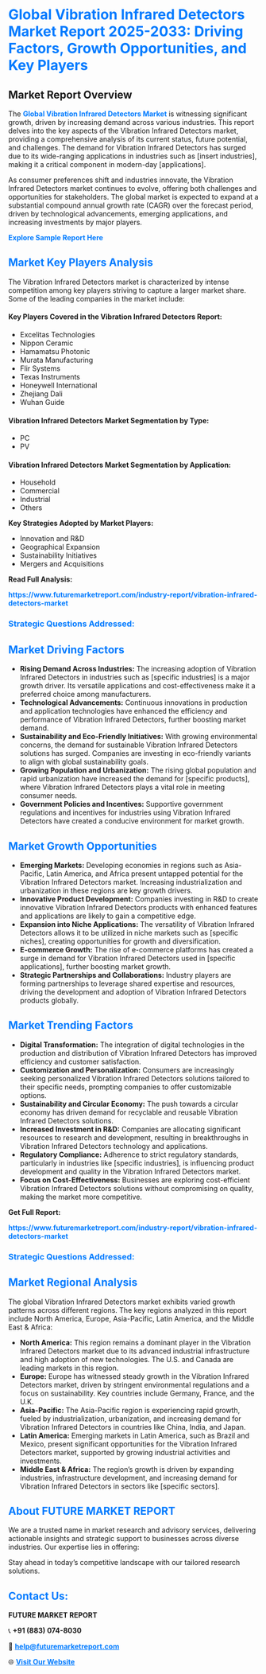 <h1 style="color: #007BFF;">Global Vibration Infrared Detectors Market Report 2025-2033: Driving Factors, Growth Opportunities, and Key Players</h1>

<section id="overview">
<h2>Market Report Overview</h2>
<p>The <a href="https://www.futuremarketreport.com/industry-report/vibration-infrared-detectors-market" style="color: #007BFF; text-decoration: none;"><strong>Global Vibration Infrared Detectors Market</strong></a> is witnessing significant growth, driven by increasing demand across various industries. This report delves into the key aspects of the Vibration Infrared Detectors market, providing a comprehensive analysis of its current status, future potential, and challenges. The demand for Vibration Infrared Detectors has surged due to its wide-ranging applications in industries such as [insert industries], making it a critical component in modern-day [applications].</p>
<p>As consumer preferences shift and industries innovate, the Vibration Infrared Detectors market continues to evolve, offering both challenges and opportunities for stakeholders. The global market is expected to expand at a substantial compound annual growth rate (CAGR) over the forecast period, driven by technological advancements, emerging applications, and increasing investments by major players.</p>
</section>

<section id="overview">
<p><a href="https://www.futuremarketreport.com/request-sample/reportId=86439" style="color: #007BFF; text-decoration: none;"><strong>Explore Sample Report Here</strong></a></p>
</section>

<section id="key-players">
<h2 style="color: #007BFF;">Market Key Players Analysis</h2>
<p>The Vibration Infrared Detectors market is characterized by intense competition among key players striving to capture a larger market share. Some of the leading companies in the market include:</p>
<h4>Key Players Covered in the Vibration Infrared Detectors Report:</h4>
<ul><li>Excelitas Technologies</li><li>Nippon Ceramic</li><li>Hamamatsu Photonic</li><li>Murata Manufacturing</li><li>Flir Systems</li><li>Texas Instruments</li><li>Honeywell International</li><li>Zhejiang Dali</li><li>Wuhan Guide</li></ul>
<h4>Vibration Infrared Detectors Market Segmentation by Type:</h4>
<ul><li>PC</li><li>PV</li></ul>

<h4>Vibration Infrared Detectors Market Segmentation by Application:</h4>
<ul><li>Household</li><li>Commercial</li><li>Industrial</li><li>Others</li></ul>
<p><strong>Key Strategies Adopted by Market Players:</strong></p>
<ul>
<li>Innovation and R&D</li>
<li>Geographical Expansion</li>
<li>Sustainability Initiatives</li>
<li>Mergers and Acquisitions</li>
</ul>
</section>

<section>
<p><strong>Read Full Analysis: </strong></p><a href="https://www.futuremarketreport.com/industry-report/vibration-infrared-detectors-market" style="color: #007BFF; text-decoration: none;"><strong>https://www.futuremarketreport.com/industry-report/vibration-infrared-detectors-market</strong></a>
<h3 style="color: #007BFF;">Strategic Questions Addressed:</h3>
</section>

<section id="driving-factors">
<h2 style="color: #007BFF;">Market Driving Factors</h2>
<ul>
<li><strong>Rising Demand Across Industries:</strong> The increasing adoption of Vibration Infrared Detectors in industries such as [specific industries] is a major growth driver. Its versatile applications and cost-effectiveness make it a preferred choice among manufacturers.</li>
<li><strong>Technological Advancements:</strong> Continuous innovations in production and application technologies have enhanced the efficiency and performance of Vibration Infrared Detectors, further boosting market demand.</li>
<li><strong>Sustainability and Eco-Friendly Initiatives:</strong> With growing environmental concerns, the demand for sustainable Vibration Infrared Detectors solutions has surged. Companies are investing in eco-friendly variants to align with global sustainability goals.</li>
<li><strong>Growing Population and Urbanization:</strong> The rising global population and rapid urbanization have increased the demand for [specific products], where Vibration Infrared Detectors plays a vital role in meeting consumer needs.</li>
<li><strong>Government Policies and Incentives:</strong> Supportive government regulations and incentives for industries using Vibration Infrared Detectors have created a conducive environment for market growth.</li>
</ul>
</section>

<section id="growth-opportunities">
<h2 style="color: #007BFF;">Market Growth Opportunities</h2>
<ul>
<li><strong>Emerging Markets:</strong> Developing economies in regions such as Asia-Pacific, Latin America, and Africa present untapped potential for the Vibration Infrared Detectors market. Increasing industrialization and urbanization in these regions are key growth drivers.</li>
<li><strong>Innovative Product Development:</strong> Companies investing in R&D to create innovative Vibration Infrared Detectors products with enhanced features and applications are likely to gain a competitive edge.</li>
<li><strong>Expansion into Niche Applications:</strong> The versatility of Vibration Infrared Detectors allows it to be utilized in niche markets such as [specific niches], creating opportunities for growth and diversification.</li>
<li><strong>E-commerce Growth:</strong> The rise of e-commerce platforms has created a surge in demand for Vibration Infrared Detectors used in [specific applications], further boosting market growth.</li>
<li><strong>Strategic Partnerships and Collaborations:</strong> Industry players are forming partnerships to leverage shared expertise and resources, driving the development and adoption of Vibration Infrared Detectors products globally.</li>
</ul>
</section>

<section id="trending-factors">
<h2 style="color: #007BFF;">Market Trending Factors</h2>
<ul>
<li><strong>Digital Transformation:</strong> The integration of digital technologies in the production and distribution of Vibration Infrared Detectors has improved efficiency and customer satisfaction.</li>
<li><strong>Customization and Personalization:</strong> Consumers are increasingly seeking personalized Vibration Infrared Detectors solutions tailored to their specific needs, prompting companies to offer customizable options.</li>
<li><strong>Sustainability and Circular Economy:</strong> The push towards a circular economy has driven demand for recyclable and reusable Vibration Infrared Detectors solutions.</li>
<li><strong>Increased Investment in R&D:</strong> Companies are allocating significant resources to research and development, resulting in breakthroughs in Vibration Infrared Detectors technology and applications.</li>
<li><strong>Regulatory Compliance:</strong> Adherence to strict regulatory standards, particularly in industries like [specific industries], is influencing product development and quality in the Vibration Infrared Detectors market.</li>
<li><strong>Focus on Cost-Effectiveness:</strong> Businesses are exploring cost-efficient Vibration Infrared Detectors solutions without compromising on quality, making the market more competitive.</li>
</ul>
</section>

<section>
<p><strong>Get Full Report: </strong></p><a href="https://www.futuremarketreport.com/industry-report/vibration-infrared-detectors-market" style="color: #007BFF; text-decoration: none;"><strong>https://www.futuremarketreport.com/industry-report/vibration-infrared-detectors-market</strong></a>
<h3 style="color: #007BFF;">Strategic Questions Addressed:</h3>
</section>


<section id="regional-analysis">
<h2 style="color: #007BFF;">Market Regional Analysis</h2>
<p>The global Vibration Infrared Detectors market exhibits varied growth patterns across different regions. The key regions analyzed in this report include North America, Europe, Asia-Pacific, Latin America, and the Middle East & Africa:</p>
<ul>
<li><strong>North America:</strong> This region remains a dominant player in the Vibration Infrared Detectors market due to its advanced industrial infrastructure and high adoption of new technologies. The U.S. and Canada are leading markets in this region.</li>
<li><strong>Europe:</strong> Europe has witnessed steady growth in the Vibration Infrared Detectors market, driven by stringent environmental regulations and a focus on sustainability. Key countries include Germany, France, and the U.K.</li>
<li><strong>Asia-Pacific:</strong> The Asia-Pacific region is experiencing rapid growth, fueled by industrialization, urbanization, and increasing demand for Vibration Infrared Detectors in countries like China, India, and Japan.</li>
<li><strong>Latin America:</strong> Emerging markets in Latin America, such as Brazil and Mexico, present significant opportunities for the Vibration Infrared Detectors market, supported by growing industrial activities and investments.</li>
<li><strong>Middle East & Africa:</strong> The region’s growth is driven by expanding industries, infrastructure development, and increasing demand for Vibration Infrared Detectors in sectors like [specific sectors].</li>
</ul>
</section>

<footer>
<h2 style="color: #007BFF;">About FUTURE MARKET REPORT</h2>
<p>We are a trusted name in market research and advisory services, delivering actionable insights and strategic support to businesses across diverse industries. Our expertise lies in offering:</p>

<p>Stay ahead in today’s competitive landscape with our tailored research solutions.</p>

<h2 style="color: #007BFF;">Contact Us:</h2>
<p><strong>FUTURE MARKET REPORT</strong></p>
<p>📞 <strong>+91 (883) 074-8030</strong></p>
<p>📧 <strong><a href="mailto:help@futuremarketreport.com" style="color: #007BFF;">help@futuremarketreport.com</a></strong></p>
<p>🌐 <strong><a href="https://www.futuremarketreport.com/" style="color: #007BFF;">Visit Our Website</a></strong></p>
</footer>